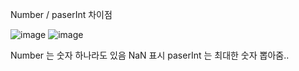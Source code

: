 Number / paserInt 차이점

![image](https://github.com/oidolee/study/assets/85022962/9938e9ea-4fce-4868-9591-68510c85db74)
![image](https://github.com/oidolee/study/assets/85022962/96f21578-3b61-48a5-86e1-60380f39a504)

Number 는 숫자 하나라도 있음 NaN 표시
paserInt 는 최대한 숫자 뽑아줌..
